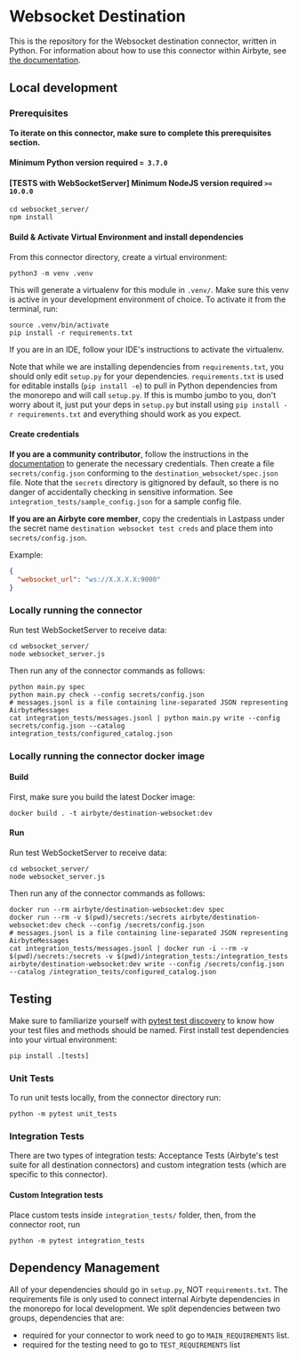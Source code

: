 # Websocket Destination

This is the repository for the Websocket destination connector, written in Python.
For information about how to use this connector within Airbyte, see [the documentation](https://github.com/alexsanderp/hurb-airbyte-connector-destination-websocket).

## Local development

### Prerequisites
**To iterate on this connector, make sure to complete this prerequisites section.**

#### Minimum Python version required `= 3.7.0`

#### [TESTS with WebSocketServer] Minimum NodeJS version required `>= 10.0.0`
```
cd websocket_server/
npm install
```

#### Build & Activate Virtual Environment and install dependencies
From this connector directory, create a virtual environment:
```
python3 -m venv .venv
```

This will generate a virtualenv for this module in `.venv/`. Make sure this venv is active in your
development environment of choice. To activate it from the terminal, run:
```
source .venv/bin/activate
pip install -r requirements.txt
```
If you are in an IDE, follow your IDE's instructions to activate the virtualenv.

Note that while we are installing dependencies from `requirements.txt`, you should only edit `setup.py` for your dependencies. `requirements.txt` is
used for editable installs (`pip install -e`) to pull in Python dependencies from the monorepo and will call `setup.py`.
If this is mumbo jumbo to you, don't worry about it, just put your deps in `setup.py` but install using `pip install -r requirements.txt` and everything
should work as you expect.

#### Create credentials
**If you are a community contributor**, follow the instructions in the [documentation](https://docs.airbyte.com/integrations/destinations/websocket)
to generate the necessary credentials. Then create a file `secrets/config.json` conforming to the `destination_websocket/spec.json` file.
Note that the `secrets` directory is gitignored by default, so there is no danger of accidentally checking in sensitive information.
See `integration_tests/sample_config.json` for a sample config file.

**If you are an Airbyte core member**, copy the credentials in Lastpass under the secret name `destination websocket test creds`
and place them into `secrets/config.json`.

Example:
```json
{
  "websocket_url": "ws://X.X.X.X:9000"
}
```

### Locally running the connector
Run test WebSocketServer to receive data:
```
cd websocket_server/
node websocket_server.js
```

Then run any of the connector commands as follows:
```
python main.py spec
python main.py check --config secrets/config.json
# messages.jsonl is a file containing line-separated JSON representing AirbyteMessages
cat integration_tests/messages.jsonl | python main.py write --config secrets/config.json --catalog integration_tests/configured_catalog.json
```

### Locally running the connector docker image

#### Build
First, make sure you build the latest Docker image:
```
docker build . -t airbyte/destination-websocket:dev
```

#### Run
Run test WebSocketServer to receive data:
```
cd websocket_server/
node websocket_server.js
```

Then run any of the connector commands as follows:
```
docker run --rm airbyte/destination-websocket:dev spec
docker run --rm -v $(pwd)/secrets:/secrets airbyte/destination-websocket:dev check --config /secrets/config.json
# messages.jsonl is a file containing line-separated JSON representing AirbyteMessages
cat integration_tests/messages.jsonl | docker run -i --rm -v $(pwd)/secrets:/secrets -v $(pwd)/integration_tests:/integration_tests airbyte/destination-websocket:dev write --config /secrets/config.json --catalog /integration_tests/configured_catalog.json
```

## Testing
   Make sure to familiarize yourself with [pytest test discovery](https://docs.pytest.org/en/latest/goodpractices.html#test-discovery) to know how your test files and methods should be named.
First install test dependencies into your virtual environment:
```
pip install .[tests]
```
### Unit Tests
To run unit tests locally, from the connector directory run:
```
python -m pytest unit_tests
```

### Integration Tests
There are two types of integration tests: Acceptance Tests (Airbyte's test suite for all destination connectors) and custom integration tests (which are specific to this connector).
#### Custom Integration tests
Place custom tests inside `integration_tests/` folder, then, from the connector root, run
```
python -m pytest integration_tests
```

## Dependency Management
All of your dependencies should go in `setup.py`, NOT `requirements.txt`. The requirements file is only used to connect internal Airbyte dependencies in the monorepo for local development.
We split dependencies between two groups, dependencies that are:
* required for your connector to work need to go to `MAIN_REQUIREMENTS` list.
* required for the testing need to go to `TEST_REQUIREMENTS` list
